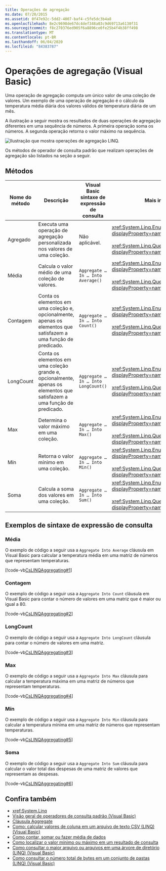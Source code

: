 ```yaml
---
title: Operações de agregação
ms.date: 07/20/2015
ms.assetid: 0f47e92c-5dd2-4007-baf4-c5fe5dc3b4a8
ms.openlocfilehash: 8e2c9698de67dc4def348a03c9d69713a6130f31
ms.sourcegitcommit: f8c270376ed905f6a8896ce0fe25b4f4b38ff498
ms.translationtype: MT
ms.contentlocale: pt-BR
ms.lasthandoff: 06/04/2020
ms.locfileid: "84383787"
---
```

# <a name="aggregation-operations-visual-basic"></a>Operações de agregação (Visual Basic)
Uma operação de agregação computa um único valor de uma coleção de valores. Um exemplo de uma operação de agregação é o cálculo da temperatura média diária dos valores válidos de temperatura diária de um mês.  
  
 A ilustração a seguir mostra os resultados de duas operações de agregação diferentes em uma sequência de números. A primeira operação soma os números. A segunda operação retorna o valor máximo na sequência.  
  
 ![Ilustração que mostra operações de agregação LINQ.](./media/aggregation-operations/linq-aggregation-operations.png)  
  
 Os métodos de operador de consulta padrão que realizam operações de agregação são listados na seção a seguir.  
  
## <a name="methods"></a>Métodos  
  
|Nome do método|Descrição|Visual Basic sintaxe de expressão de consulta|Mais informações|  
|-----------------|-----------------|------------------------------------------|----------------------|  
|Agregado|Executa uma operação de agregação personalizada nos valores de uma coleção.|Não aplicável.|<xref:System.Linq.Enumerable.Aggregate%2A?displayProperty=nameWithType><br /><br /> <xref:System.Linq.Queryable.Aggregate%2A?displayProperty=nameWithType>|  
|Média|Calcula o valor médio de uma coleção de valores.|`Aggregate … In … Into Average()`|<xref:System.Linq.Enumerable.Average%2A?displayProperty=nameWithType><br /><br /> <xref:System.Linq.Queryable.Average%2A?displayProperty=nameWithType>|  
|Contagem|Conta os elementos em uma coleção e, opcionalmente, apenas os elementos que satisfazem a uma função de predicado.|`Aggregate … In … Into Count()`|<xref:System.Linq.Enumerable.Count%2A?displayProperty=nameWithType><br /><br /> <xref:System.Linq.Queryable.Count%2A?displayProperty=nameWithType>|  
|LongCount|Conta os elementos em uma coleção grande e, opcionalmente, apenas os elementos que satisfazem a uma função de predicado.|`Aggregate … In … Into LongCount()`|<xref:System.Linq.Enumerable.LongCount%2A?displayProperty=nameWithType><br /><br /> <xref:System.Linq.Queryable.LongCount%2A?displayProperty=nameWithType>|  
|Max|Determina o valor máximo em uma coleção.|`Aggregate … In … Into Max()`|<xref:System.Linq.Enumerable.Max%2A?displayProperty=nameWithType><br /><br /> <xref:System.Linq.Queryable.Max%2A?displayProperty=nameWithType>|  
|Mín|Retorna o valor mínimo em uma coleção.|`Aggregate … In … Into Min()`|<xref:System.Linq.Enumerable.Min%2A?displayProperty=nameWithType><br /><br /> <xref:System.Linq.Queryable.Min%2A?displayProperty=nameWithType>|  
|Soma|Calcula a soma dos valores em uma coleção.|`Aggregate … In … Into Sum()`|<xref:System.Linq.Enumerable.Sum%2A?displayProperty=nameWithType><br /><br /> <xref:System.Linq.Queryable.Sum%2A?displayProperty=nameWithType>|  
  
## <a name="query-expression-syntax-examples"></a>Exemplos de sintaxe de expressão de consulta  
  
### <a name="average"></a>Média  
 O exemplo de código a seguir usa a `Aggregate Into Average` cláusula em Visual Basic para calcular a temperatura média em uma matriz de números que representam temperaturas.  
  
 [!code-vb[CsLINQAggregating#1](~/samples/snippets/visualbasic/VS_Snippets_VBCSharp/CsLINQAggregating/VB/Aggregating.vb#1)]  
  
### <a name="count"></a>Contagem  
 O exemplo de código a seguir usa a `Aggregate Into Count` cláusula em Visual Basic para contar o número de valores em uma matriz que é maior ou igual a 80.  
  
 [!code-vb[CsLINQAggregating#2](~/samples/snippets/visualbasic/VS_Snippets_VBCSharp/CsLINQAggregating/VB/Aggregating.vb#2)]  
  
### <a name="longcount"></a>LongCount  
 O exemplo de código a seguir usa a `Aggregate Into LongCount` cláusula para contar o número de valores em uma matriz.  
  
 [!code-vb[CsLINQAggregating#3](~/samples/snippets/visualbasic/VS_Snippets_VBCSharp/CsLINQAggregating/VB/Aggregating.vb#3)]  
  
### <a name="max"></a>Max  
 O exemplo de código a seguir usa a `Aggregate Into Max` cláusula para calcular a temperatura máxima em uma matriz de números que representam temperaturas.  
  
 [!code-vb[CsLINQAggregating#4](~/samples/snippets/visualbasic/VS_Snippets_VBCSharp/CsLINQAggregating/VB/Aggregating.vb#4)]  
  
### <a name="min"></a>Mín  
 O exemplo de código a seguir usa a `Aggregate Into Min` cláusula para calcular a temperatura mínima em uma matriz de números que representam temperaturas.  
  
 [!code-vb[CsLINQAggregating#5](~/samples/snippets/visualbasic/VS_Snippets_VBCSharp/CsLINQAggregating/VB/Aggregating.vb#5)]  
  
### <a name="sum"></a>Soma  
 O exemplo de código a seguir usa a `Aggregate Into Sum` cláusula para calcular o valor total das despesas de uma matriz de valores que representam as despesas.  
  
 [!code-vb[CsLINQAggregating#6](~/samples/snippets/visualbasic/VS_Snippets_VBCSharp/CsLINQAggregating/VB/Aggregating.vb#6)]  
  
## <a name="see-also"></a>Confira também

- <xref:System.Linq>
- [Visão geral de operadores de consulta padrão (Visual Basic)](standard-query-operators-overview.md)
- [Cláusula Aggregate](../../../language-reference/queries/aggregate-clause.md)
- [Como: calcular valores de coluna em um arquivo de texto CSV (LINQ) (Visual Basic)](how-to-compute-column-values-in-a-csv-text-file-linq.md)
- [Como contar, somar ou fazer média de dados](../../language-features/linq/how-to-count-sum-or-average-data-by-using-linq.md)
- [Como localizar o valor mínimo ou máximo em um resultado de consulta](../../language-features/linq/how-to-find-the-minimum-or-maximum-value-in-a-query-result.md)
- [Como consultar o maior arquivo ou arquivos em uma árvore de diretório (LINQ) (Visual Basic)](how-to-query-for-the-largest-file-or-files-in-a-directory-tree.md)
- [Como consultar o número total de bytes em um conjunto de pastas (LINQ) (Visual Basic)](how-to-query-for-the-total-number-of-bytes-in-a-set-of-folders.md)
